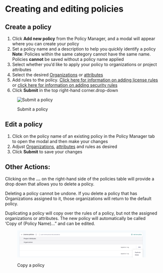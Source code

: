 # Creating and editing policies

## **Create a policy**

1. Click **Add new policy** from the Policy Manager, and a modal will appear where you can create your policy
2. Set a policy name and a description to help you quickly identify a policy\
   **Note**: Policies within the same category cannot have the same name. Policies **cannot** be saved without a policy name applied
3. Select whether you’d like to apply your policy to organizations or project attributes
4. Select the desired [Organizations](assign-a-policy-to-organizations.md) or [attributes](assign-a-policy-to-project-attributes.md)
5. Add rules to the policy. [Click here for information on adding license rules](license-policies/setting-a-license-policy.md) or [click here for information on adding security rules](security-policies/how-to-create-a-security-policy-and-set-rules.md)
6. Click **Submit** in the top right-hand corner.drop-down

<figure><img src="../../.gitbook/assets/screenshot_2020-05-26_at_9.47.26_am.png" alt="Submit a policy"><figcaption><p>Submit a policy</p></figcaption></figure>

## Edit a policy

1. Click on the policy name of an existing policy in the Policy Manager tab to open the modal and then make your changes
2. Adjust [Organizations](assign-a-policy-to-organizations.md), [attributes](assign-a-policy-to-project-attributes.md) and rules as desired
3. Click **Submit** to save your changes

## **Other Actions:**

Clicking on the **...** on the right-hand side of the policies table will provide a drop down that allows you to delete a policy.

Deleting a policy cannot be undone. If you delete a policy that has Organizations assigned to it, those organizations will return to the default policy.

Duplicating a policy will copy over the rules of a policy, but not the assigned organizations or attributes. The new policy will automatically be called ‘Copy of (Policy Name)…” and can be edited.

<figure><img src="../../.gitbook/assets/screen_shot_2021-08-11_at_2.11.06_pm.png" alt="Copy a policy"><figcaption><p>Copy a policy</p></figcaption></figure>
